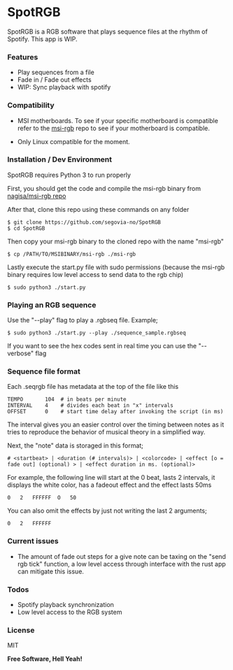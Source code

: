 # SpotRGB

SpotRGB is a RGB software that plays sequence files at the rhythm of Spotify. This app is WIP.


### Features

 - Play sequences from a file
 - Fade in / Fade out effects
 - WIP: Sync playback with spotify


### Compatibility

- MSI motherboards. To see if your specific motherboard is compatible refer to the [msi-rgb](https://github.com/nagisa/msi-rgb) repo to see if your motherboard is compatible.

- Only Linux compatible for the moment.


### Installation / Dev Environment

SpotRGB requires Python 3 to run properly

First, you should get the code and compile the msi-rgb binary from [nagisa/msi-rgb repo](https://github.com/nagisa/msi-rgb)

After that, clone this repo using these commands on any folder

```
$ git clone https://github.com/segovia-no/SpotRGB
$ cd SpotRGB
```

Then copy your msi-rgb binary to the cloned repo with the name "msi-rgb"

```
$ cp /PATH/TO/MSIBINARY/msi-rgb ./msi-rgb
```

Lastly execute the start.py file with sudo permissions (because the msi-rgb binary requires low level access to send data to the rgb chip)

```
$ sudo python3 ./start.py
```

### Playing an RGB sequence

Use the "--play" flag to play a .rgbseq file. Example;

```
$ sudo python3 ./start.py --play ./sequence_sample.rgbseq
```

If you want to see the hex codes sent in real time you can use the "--verbose" flag


### Sequence file format

Each .seqrgb file has metadata at the top of the file like this

```
TEMPO       104  # in beats per minute
INTERVAL    4    # divides each beat in "x" intervals
OFFSET      0    # start time delay after invoking the script (in ms)
```

The interval gives you an easier control over the timing between notes as it tries to reproduce the behavior of musical theory in a simplified way.

Next, the "note" data is storaged in this format;

```
# <startbeat> | <duration (# intervals)> | <colorcode> | <effect [o = fade out] (optional) > | <effect duration in ms. (optional)>

```
For example, the following line will start at the 0 beat, lasts 2 intervals, it displays the white color, has a fadeout effect and the effect lasts 50ms

```
0	2	FFFFFF  O   50
```

You can also omit the effects by just not writing the last 2 arguments;

```
0	2	FFFFFF
```

### Current issues
 - The amount of fade out steps for a give note can be taxing on the "send rgb tick" function, a low level access through interface with the rust app can mitigate this issue.


### Todos

 - Spotify playback synchronization
 - Low level access to the RGB system


### License
MIT

**Free Software, Hell Yeah!**